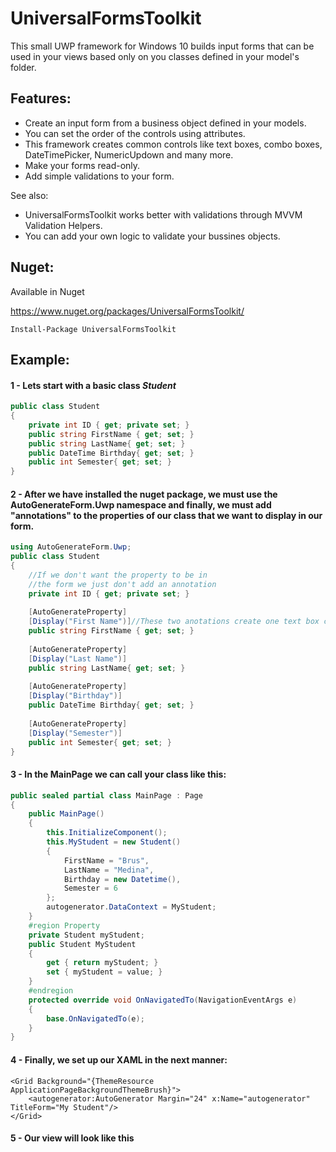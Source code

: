 # UniversalFormsToolkit

This small UWP framework for Windows 10 builds input forms that can be used in your views based only on you classes defined in your model's folder. 


## Features: 

- Create an input form from a business object defined in your models.
- You can set the order of the controls using attributes.
- This framework creates common controls like text boxes, combo boxes, DateTimePicker, NumericUpdown and many more.
- Make your forms read-only.
- Add simple validations to your form.

See also:

- UniversalFormsToolkit works better with validations through MVVM Validation Helpers.
- You can add  your own logic to validate your bussines objects.

## Nuget:

Available in Nuget

https://www.nuget.org/packages/UniversalFormsToolkit/

    Install-Package UniversalFormsToolkit 


## Example:

#### 1 - Lets start with a basic class *Student*

```csharp
public class Student 
{
    private int ID { get; private set; }
    public string FirstName { get; set; }
    public string LastName{ get; set; }
    public DateTime Birthday{ get; set; }
    public int Semester{ get; set; }
}
```        

#### 2 - After we have installed the nuget package, we must use the AutoGenerateForm.Uwp namespace and finally, we must add "annotations" to the properties of our class that we want to display in our form.

```csharp
using AutoGenerateForm.Uwp;
public class Student 
{
    //If we don't want the property to be in 
    //the form we just don't add an annotation
    private int ID { get; private set; }
    
    [AutoGenerateProperty]
    [Display("First Name")]//These two anotations create one text box called "First Name"
    public string FirstName { get; set; }
    
    [AutoGenerateProperty]
    [Display("Last Name")]
    public string LastName{ get; set; }
    
    [AutoGenerateProperty]
    [Display("Birthday")]
    public DateTime Birthday{ get; set; }
    
    [AutoGenerateProperty]
    [Display("Semester")]
    public int Semester{ get; set; }
}
```

#### 3 - In the MainPage we can call your class like this:

```csharp
public sealed partial class MainPage : Page
{
    public MainPage()
    {
        this.InitializeComponent();
        this.MyStudent = new Student()
        {
            FirstName = "Brus",
            LastName = "Medina",
            Birthday = new Datetime(),
            Semester = 6
        };
        autogenerator.DataContext = MyStudent;
    }
    #region Property
    private Student myStudent;
    public Student MyStudent
    {
        get { return myStudent; }
        set { myStudent = value; }
    }
    #endregion
    protected override void OnNavigatedTo(NavigationEventArgs e)
    {
        base.OnNavigatedTo(e);
    }
}
```
#### 4 - Finally, we set up our XAML in the next manner:

```xaml
<Grid Background="{ThemeResource ApplicationPageBackgroundThemeBrush}">
    <autogenerator:AutoGenerator Margin="24" x:Name="autogenerator"   TitleForm="My Student"/>
</Grid>
```

#### 5 - Our view will look like this
